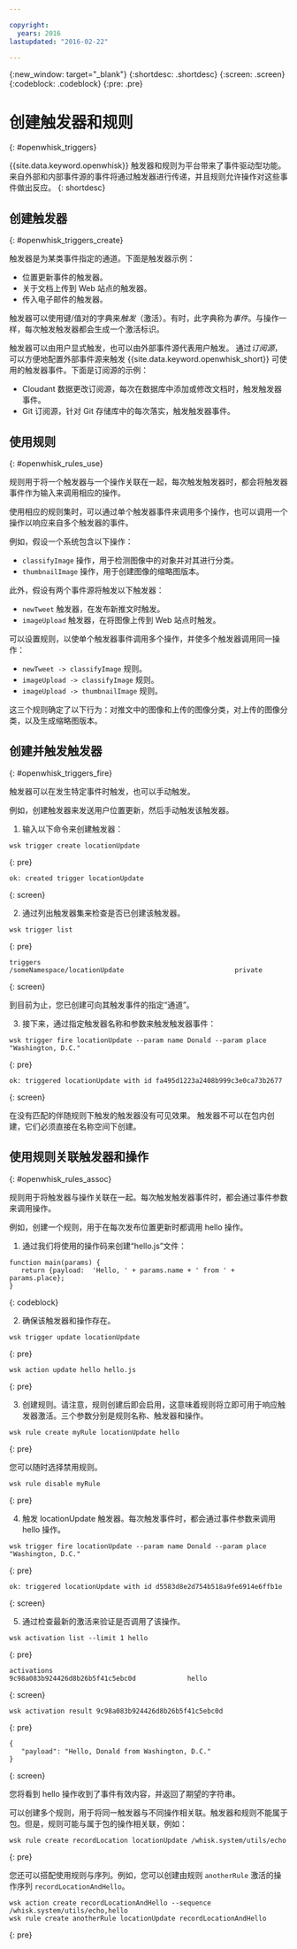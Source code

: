 ```yaml
---

copyright:
  years: 2016
lastupdated: "2016-02-22"

---
```


{:new_window: target="_blank"}
{:shortdesc: .shortdesc}
{:screen: .screen}
{:codeblock: .codeblock}
{:pre: .pre}

# 创建触发器和规则
{: #openwhisk_triggers}


{{site.data.keyword.openwhisk}} 触发器和规则为平台带来了事件驱动型功能。来自外部和内部事件源的事件将通过触发器进行传递，并且规则允许操作对这些事件做出反应。
{: shortdesc}

## 创建触发器
{: #openwhisk_triggers_create}

触发器是为某类事件指定的通道。下面是触发器示例：
- 位置更新事件的触发器。
- 关于文档上传到 Web 站点的触发器。
- 传入电子邮件的触发器。

触发器可以使用键/值对的字典来*触发*（激活）。有时，此字典称为*事件*。与操作一样，每次触发触发器都会生成一个激活标识。

触发器可以由用户显式触发，也可以由外部事件源代表用户触发。
通过*订阅源*，可以方便地配置外部事件源来触发 {{site.data.keyword.openwhisk_short}} 可使用的触发器事件。下面是订阅源的示例：
- Cloudant 数据更改订阅源，每次在数据库中添加或修改文档时，触发触发器事件。
- Git 订阅源，针对 Git 存储库中的每次落实，触发触发器事件。

## 使用规则
{: #openwhisk_rules_use}

规则用于将一个触发器与一个操作关联在一起，每次触发触发器时，都会将触发器事件作为输入来调用相应的操作。

使用相应的规则集时，可以通过单个触发器事件来调用多个操作，也可以调用一个操作以响应来自多个触发器的事件。

例如，假设一个系统包含以下操作：
- `classifyImage` 操作，用于检测图像中的对象并对其进行分类。
- `thumbnailImage` 操作，用于创建图像的缩略图版本。

此外，假设有两个事件源将触发以下触发器：
- `newTweet` 触发器，在发布新推文时触发。
- `imageUpload` 触发器，在将图像上传到 Web 站点时触发。

可以设置规则，以使单个触发器事件调用多个操作，并使多个触发器调用同一操作：
- `newTweet -> classifyImage` 规则。
- `imageUpload -> classifyImage` 规则。
- `imageUpload -> thumbnailImage` 规则。

这三个规则确定了以下行为：对推文中的图像和上传的图像分类，对上传的图像分类，以及生成缩略图版本。

## 创建并触发触发器
{: #openwhisk_triggers_fire}

触发器可以在发生特定事件时触发，也可以手动触发。

例如，创建触发器来发送用户位置更新，然后手动触发该触发器。

1. 输入以下命令来创建触发器：

  ```
wsk trigger create locationUpdate
  ```
  {: pre}

  ```
ok: created trigger locationUpdate
  ```
  {: screen}

2. 通过列出触发器集来检查是否已创建该触发器。

  ```
wsk trigger list
  ```
  {: pre}

  ```
triggers
  /someNamespace/locationUpdate                            private
  ```
  {: screen}

  到目前为止，您已创建可向其触发事件的指定“通道”。

3. 接下来，通过指定触发器名称和参数来触发触发器事件：

  ```
  wsk trigger fire locationUpdate --param name Donald --param place "Washington, D.C."
  ```
  {: pre}

  ```
ok: triggered locationUpdate with id fa495d1223a2408b999c3e0ca73b2677
  ```
  {: screen}

在没有匹配的伴随规则下触发的触发器没有可见效果。
触发器不可以在包内创建，它们必须直接在名称空间下创建。

## 使用规则关联触发器和操作
{: #openwhisk_rules_assoc}

规则用于将触发器与操作关联在一起。每次触发触发器事件时，都会通过事件参数来调用操作。

例如，创建一个规则，用于在每次发布位置更新时都调用 hello 操作。

1. 通过我们将使用的操作码来创建“hello.js”文件：
  ```
function main(params) {
     return {payload:  'Hello, ' + params.name + ' from ' + params.place};
  }
  ```
  {: codeblock}

2. 确保该触发器和操作存在。
  ```
wsk trigger update locationUpdate
  ```
  {: pre}

  ```
wsk action update hello hello.js
  ```
  {: pre}

3. 创建规则。请注意，规则创建后即会启用，这意味着规则将立即可用于响应触发器激活。三个参数分别是规则名称、触发器和操作。
  ```
  wsk rule create myRule locationUpdate hello
  ```
  {: pre}

  您可以随时选择禁用规则。
  ```
  wsk rule disable myRule
  ```
  {: pre}

4. 触发 locationUpdate 触发器。每次触发事件时，都会通过事件参数来调用 hello 操作。
  ```
  wsk trigger fire locationUpdate --param name Donald --param place "Washington, D.C."
  ```
  {: pre}

  ```
ok: triggered locationUpdate with id d5583d8e2d754b518a9fe6914e6ffb1e
  ```
  {: screen}

5. 通过检查最新的激活来验证是否调用了该操作。
  ```
wsk activation list --limit 1 hello
  ```
  {: pre}

  ```
activations
  9c98a083b924426d8b26b5f41c5ebc0d             hello
  ```
  {: screen}

  ```
wsk activation result 9c98a083b924426d8b26b5f41c5ebc0d
  ```
  {: pre}
  ```
  {
     "payload": "Hello, Donald from Washington, D.C."
  }
  ```
  {: screen}

  您将看到 hello 操作收到了事件有效内容，并返回了期望的字符串。

可以创建多个规则，用于将同一触发器与不同操作相关联。触发器和规则不能属于包。但是，规则可能与属于包的操作相关联，例如：
  ```
  wsk rule create recordLocation locationUpdate /whisk.system/utils/echo
  ```
  {: pre}

您还可以搭配使用规则与序列。例如，您可以创建由规则 `anotherRule` 激活的操作序列 `recordLocationAndHello`。
  ```
  wsk action create recordLocationAndHello --sequence /whisk.system/utils/echo,hello
  wsk rule create anotherRule locationUpdate recordLocationAndHello
  ```
  {: pre}

